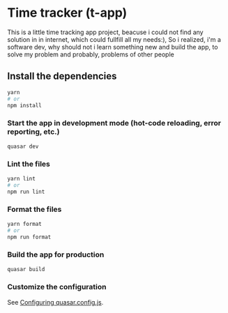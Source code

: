 # Time tracker (t-app)

This is a little time tracking app project, beacuse i could not find any solution in in internet, which could fullfill all my needs:), So i realized, i'm a software dev, why should not i learn something new and build the app, to solve my problem and probably, problems of other people

## Install the dependencies
```bash
yarn
# or
npm install
```

### Start the app in development mode (hot-code reloading, error reporting, etc.)
```bash
quasar dev
```


### Lint the files
```bash
yarn lint
# or
npm run lint
```


### Format the files
```bash
yarn format
# or
npm run format
```



### Build the app for production
```bash
quasar build
```

### Customize the configuration
See [Configuring quasar.config.js](https://v2.quasar.dev/quasar-cli-vite/quasar-config-js).
